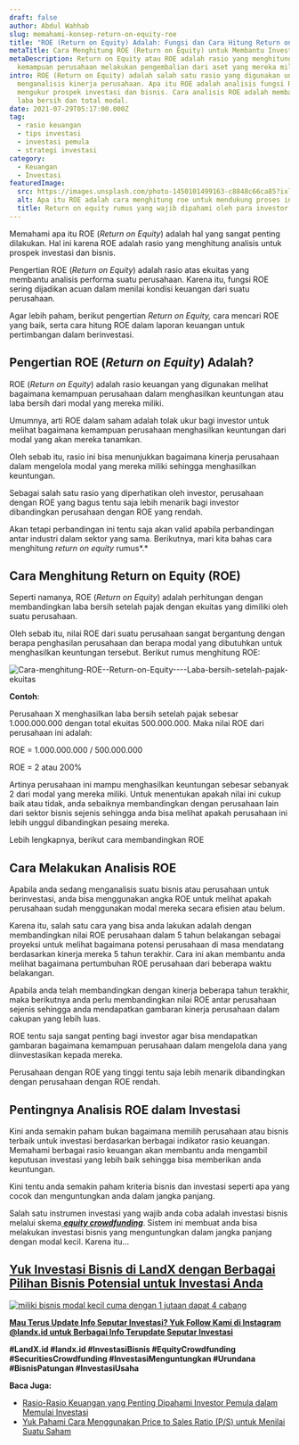 ```yaml
---
draft: false
author: Abdul Wahhab
slug: memahami-konsep-return-on-equity-roe
title: "ROE (Return on Equity) Adalah: Fungsi dan Cara Hitung Return on Equity"
metaTitle: Cara Menghitung ROE (Return on Equity) untuk Membantu Investasi Anda
metaDescription: Return on Equity atau ROE adalah rasio yang menghitung
  kemampuan perusahaan melakukan pengembalian dari aset yang mereka miliki
intro: ROE (Return on Equity) adalah salah satu rasio yang digunakan untuk
  menganalisis kinerja perusahaan. Apa itu ROE adalah analisis fungsi ROE untuk
  mengukur prospek investasi dan bisnis. Cara analisis ROE adalah membandingkan
  laba bersih dan total modal.
date: 2021-07-29T05:17:00.000Z
tag:
  - rasio keuangan
  - tips investasi
  - investasi pemula
  - strategi investasi
category:
  - Keuangan
  - Investasi
featuredImage:
  src: https://images.unsplash.com/photo-1450101499163-c8848c66ca85?ixlib=rb-1.2.1&ixid=MnwxMjA3fDB8MHxwaG90by1wYWdlfHx8fGVufDB8fHx8&auto=format&fit=crop&w=1470&q=80
  alt: Apa itu ROE adalah cara menghitung roe untuk mendukung proses investasi Anda
  title: Return on equity rumus yang wajib dipahami oleh para investor
---
```

Memahami apa itu ROE (*Return on Equity*) adalah hal yang sangat penting dilakukan. Hal ini karena ROE adalah rasio yang menghitung analisis untuk prospek investasi dan bisnis. 

Pengertian ROE (*Return on Equity*) adalah rasio atas ekuitas yang membantu analisis performa suatu perusahaan. Karena itu, fungsi ROE sering dijadikan acuan dalam menilai kondisi keuangan dari suatu perusahaan.

Agar lebih paham, berikut pengertian *Return on Equity,* cara mencari ROE yang baik, serta cara hitung ROE dalam laporan keuangan untuk pertimbangan dalam berinvestasi.

## Pengertian ROE (*Return on Equity*) Adalah?



ROE (*Return on Equity*) adalah rasio keuangan yang digunakan melihat bagaimana kemampuan perusahaan dalam menghasilkan keuntungan atau laba bersih dari modal yang mereka miliki. 

Umumnya, arti ROE dalam saham adalah tolak ukur bagi investor untuk melihat bagaimana kemampuan perusahaan menghasilkan keuntungan dari modal yang akan mereka tanamkan. 



Oleh sebab itu, rasio ini bisa menunjukkan bagaimana kinerja perusahaan dalam mengelola modal yang mereka miliki sehingga menghasilkan keuntungan.

Sebagai salah satu rasio yang diperhatikan oleh investor, perusahaan dengan ROE yang bagus tentu saja lebih menarik bagi investor dibandingkan perusahaan dengan ROE yang rendah.

Akan tetapi perbandingan ini tentu saja akan valid apabila perbandingan antar industri dalam sektor yang sama. Berikutnya, mari kita bahas cara menghitung *return on equity* rumus*.*

## Cara Menghitung Return on Equity (ROE)

Seperti namanya, ROE (*Return on Equity*) adalah perhitungan dengan membandingkan laba bersih setelah pajak dengan ekuitas yang dimiliki oleh suatu perusahaan.

Oleh sebab itu, nilai ROE dari suatu perusahaan sangat bergantung dengan berapa penghasilan perusahaan dan berapa modal yang dibutuhkan untuk menghasilkan keuntungan tersebut. Berikut rumus menghitung ROE:

![Cara-menghitung-ROE--Return-on-Equity----Laba-bersih-setelah-pajak-ekuitas](https://accountgram-production.sfo2.cdn.digitaloceanspaces.com/landx_ghost/2021/09/Cara-menghitung-ROE--Return-on-Equity----Laba-bersih-setelah-pajak-ekuitas.png "Cara menghitung ROE agar analisis investasi menjadi lebih mudah")

**Contoh**:

Perusahaan X menghasilkan laba bersih setelah pajak sebesar 1.000.000.000 dengan total ekuitas 500.000.000. Maka nilai ROE dari perusahaan ini adalah:

ROE = 1.000.000.000 / 500.000.000

ROE = 2 atau 200%

Artinya perusahaan ini mampu menghasilkan keuntungan sebesar sebanyak 2 dari modal yang mereka miliki. Untuk menentukan apakah nilai ini cukup baik atau tidak, anda sebaiknya membandingkan dengan perusahaan lain dari sektor bisnis sejenis sehingga anda bisa melihat apakah perusahaan ini lebih unggul dibandingkan pesaing mereka.

Lebih lengkapnya, berikut cara membandingkan ROE

## Cara Melakukan Analisis ROE

Apabila anda sedang menganalisis suatu bisnis atau perusahaan untuk berinvestasi, anda bisa menggunakan angka ROE untuk melihat apakah perusahaan sudah menggunakan modal mereka secara efisien atau belum.

Karena itu, salah satu cara yang bisa anda lakukan adalah dengan membandingkan nilai ROE perusahaan dalam 5 tahun belakangan sebagai proyeksi untuk melihat bagaimana potensi perusahaan di masa mendatang berdasarkan kinerja mereka 5 tahun terakhir. Cara ini akan membantu anda melihat bagaimana pertumbuhan ROE perusahaan dari beberapa waktu belakangan.

Apabila anda telah membandingkan dengan kinerja beberapa tahun terakhir, maka berikutnya anda perlu membandingkan nilai ROE antar perusahaan sejenis sehingga anda mendapatkan gambaran kinerja perusahaan dalam cakupan yang lebih luas.

ROE tentu saja sangat penting bagi investor agar bisa mendapatkan gambaran bagaimana kemampuan perusahaan dalam mengelola dana yang diinvestasikan kepada mereka.

Perusahaan dengan ROE yang tinggi tentu saja lebih menarik dibandingkan dengan perusahaan dengan ROE rendah.

## Pentingnya Analisis ROE dalam Investasi

Kini anda semakin paham bukan bagaimana memilih perusahaan atau bisnis terbaik untuk investasi berdasarkan berbagai indikator rasio keuangan. Memahami berbagai rasio keuangan akan membantu anda mengambil keputusan investasi yang lebih baik sehingga bisa memberikan anda keuntungan.

Kini tentu anda semakin paham kriteria bisnis dan investasi seperti apa yang cocok dan menguntungkan anda dalam jangka panjang.

Salah satu instrumen investasi yang wajib anda coba adalah investasi bisnis melalui skema[ ***equity crowdfunding***](https://landx.id/). Sistem ini membuat anda bisa melakukan investasi bisnis yang menguntungkan dalam jangka panjang dengan modal kecil. Karena itu…

## **[Yuk Investasi Bisnis di LandX dengan Berbagai Pilihan Bisnis Potensial untuk Investasi Anda](https://landx.id/project/?utm_source=Blog&utm_medium=organic+keyword&utm_campaign=blog&utm_id=Blog)**

[![miliki bisnis modal kecil cuma dengan 1 jutaan dapat 4 cabang ](https://accountgram-production.sfo2.cdn.digitaloceanspaces.com/landx_ghost/2021/11/jadi-owner-bisnis-hanya-1-jutaan-dengan-cuan-yang-sangat-menjanjikan.png)](https://landx.id/project/?utm_source=Blog&utm_medium=organic+keyword&utm_campaign=blog&utm_id=Blog)

**[Mau Terus Update Info Seputar Investasi? Yuk Follow Kami di Instagram @landx.id untuk Berbagai Info Terupdate Seputar Investasi](https://instagram.com/landx.id?utm_medium=copy_link)**

**\#LandX.id    #landx.id    #InvestasiBisnis     #EquityCrowdfunding   #SecuritiesCrowdfunding #InvestasiMenguntungkan    #Urundana     #BisnisPatungan    #InvestasiUsaha**

**Baca Juga:**

* [Rasio-Rasio Keuangan yang Penting Dipahami Investor Pemula dalam Memulai Investasi](https://landx.id/blog/rasio-rasio-keuangan-yang-penting-dalam-investasi/)
* [Yuk Pahami Cara Menggunakan Price to Sales Ratio (P/S) untuk Menilai Suatu Saham](https://landx.id/blog/price-to-sales-ratio-adalah/)